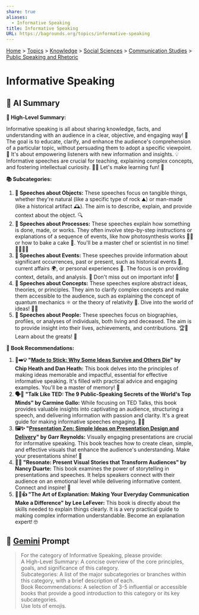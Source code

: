```yaml
---
share: true
aliases:
  - Informative Speaking
title: Informative Speaking
URL: https://bagrounds.org/topics/informative-speaking
---
```

[Home](../index.md) > [Topics](./index.md) > [Knowledge](./a-hierarchical-view-of-human-knowledge.md) > [Social Sciences](./social-sciences.md) > [Communication Studies](./communication-studies.md) > [Public Speaking and Rhetoric](./public-speaking-and-rhetoric.md)  
# Informative Speaking  
## 🤖 AI Summary  
**🌟 High-Level Summary:**  
  
Informative speaking is all about sharing knowledge, facts, and understanding with an audience in a clear, objective, and engaging way! 🤩 The goal is to educate, clarify, and enhance the audience's comprehension of a particular topic, without persuading them to adopt a specific viewpoint. 🧐 It's about empowering listeners with new information and insights. 💡 Informative speeches are crucial for teaching, explaining complex concepts, and fostering intellectual curiosity. 🧠✨ Let's make learning fun! 🥳  
  
**📚 Subcategories:**  
  
1.  **🏺 Speeches about Objects:** These speeches focus on tangible things, whether they're natural (like a specific type of rock ⛰️) or man-made (like a historical artifact 🕰️). The aim is to describe, explain, and provide context about the object. 🔍  
2.  **🍰 Speeches about Processes:** These speeches explain how something is done, made, or works. They often involve step-by-step instructions or explanations of a sequence of events, like how photosynthesis works 🌿🔬 or how to bake a cake 🎂. You'll be a master chef or scientist in no time! 👩‍🍳🧑‍🔬  
3.  **📰 Speeches about Events:** These speeches provide information about significant occurrences, past or present, such as historical events 📜, current affairs 🌍, or personal experiences 💬. The focus is on providing context, details, and analysis. 🧐 Don't miss out on important info! 📢  
4.  **🌌 Speeches about Concepts:** These speeches explore abstract ideas, theories, or principles. They aim to clarify complex concepts and make them accessible to the audience, such as explaining the concept of quantum mechanics ⚛️ or the theory of relativity 🚀. Dive into the world of ideas! 🧠💡  
5.  **👤 Speeches about People:** These speeches focus on biographies, profiles, or analyses of individuals, both living and deceased. The aim is to provide insight into their lives, achievements, and contributions. 🏆🎉 Learn about the greats! 🌟  
  
**📖 Book Recommendations:**  
  
1.  **🧠➡️💡 "[Made to Stick: Why Some Ideas Survive and Others Die](../books/made-to-stick.md)" by Chip Heath and Dan Heath:** This book delves into the principles of making ideas memorable and impactful, essential for effective informative speaking. It's filled with practical advice and engaging examples. You'll be a master of memory! 🤩  
2.  **🗣️🌟 "Talk Like TED: The 9 Public-Speaking Secrets of the World's Top Minds" by Carmine Gallo:** While focusing on TED Talks, this book provides valuable insights into captivating an audience, structuring a speech, and delivering information with passion and clarity. It's a great guide for making informative speeches engaging. 🎤✨  
3.  **🖼️✨ "[Presentation Zen: Simple Ideas on Presentation Design and Delivery](../books/presentation-zen.md)" by Garr Reynolds:** Visually engaging presentations are crucial for informative speaking. This book teaches how to create clean, simple, and effective visuals that enhance the audience's understanding. Make your presentations shine! 🌈  
4.  **📖💖 "Resonate: Present Visual Stories that Transform Audiences" by Nancy Duarte:** This book examines the power of storytelling in presentations and speeches. It helps speakers connect with their audience on an emotional level while delivering informative content. Connect and inspire! 🤝  
5.  **🧑‍🏫👍 "The Art of Explanation: Making Your Everyday Communication Make a Difference" by Lee LeFever:** This book is directly about the skills needed to explain things clearly. It is a very practical guide to making complex information understandable. Become an explanation expert! 🤓  
  
## 💬 [Gemini](https://gemini.google.com/app) Prompt  
> For the category of Informative Speaking, please provide:  
A High-Level Summary: A concise overview of the core principles, goals, and significance of this category.  
Subcategories: A list of the major subcategories or branches within this category, with a brief description of each.  
Book Recommendations: A selection of 3-5 influential or accessible books that provide a good introduction to this category or its key subcategories.  
Use lots of emojis.